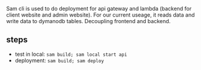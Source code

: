 Sam cli is used to do deployment for api gateway and lambda (backend for client website and admin website). For our current useage, it reads data and write data to dymanodb tables. Decoupling frontend and backend.

## steps
- test in local: `sam build; sam local start api`
- deployment: `sam build; sam deploy`